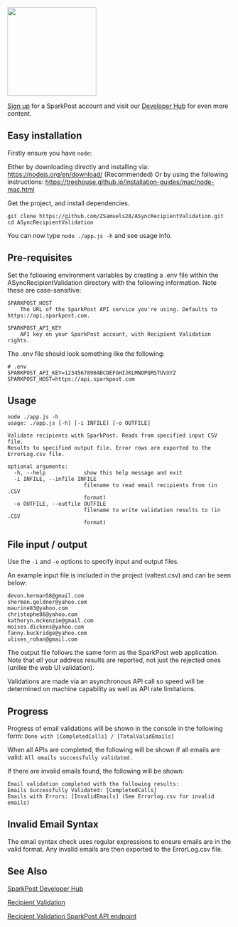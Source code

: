 <a href="https://www.sparkpost.com"><img src="https://www.sparkpost.com/sites/default/files/attachments/SparkPost_Logo_2-Color_Gray-Orange_RGB.svg" width="200px"/></a>

[Sign up](https://app.sparkpost.com/join?plan=free-0817?src=Social%20Media&sfdcid=70160000000pqBb&pc=GitHubSignUp&utm_source=github&utm_medium=social-media&utm_campaign=github&utm_content=sign-up) for a SparkPost account and visit our [Developer Hub](https://developers.sparkpost.com) for even more content.

## Easy installation

Firstly ensure you have `node`:

Either by downloading directly and installing via: https://nodejs.org/en/download/
(Recommended) Or by using the following instructions: https://treehouse.github.io/installation-guides/mac/node-mac.html

Get the project, and install dependencies.

```
git clone https://github.com/ZSamuels28/ASyncRecipientValidation.git
cd ASyncRecipientValidation
```

You can now type `node ./app.js -h` and see usage info.

## Pre-requisites

Set the following environment variables by creating a .env file within the ASyncRecipientValidation directory with the following information. Note these are case-sensitive:

```
SPARKPOST_HOST
    The URL of the SparkPost API service you're using. Defaults to https://api.sparkpost.com.

SPARKPOST_API_KEY
    API key on your SparkPost account, with Recipient Validation rights.
```

The .env file should look something like the following:
```
# .env
SPARKPOST_API_KEY=1234567890ABCDEFGHIJKLMNOPQRSTUVXYZ
SPARKPOST_HOST=https://api.sparkpost.com
```

## Usage

```
node ./app.js -h
usage: ./app.js [-h] [-i INFILE] [-o OUTFILE]

Validate recipients with SparkPost. Reads from specified input CSV file. 
Results to specified output file. Error rows are exported to the ErrorLog.csv file.

optional arguments:
  -h, --help            show this help message and exit
  -i INFILE, --infile INFILE
                        filename to read email recipients from (in .CSV
                        format)
  -o OUTFILE, --outfile OUTFILE
                        filename to write validation results to (in .CSV
                        format)
```

## File input / output

Use the `-i` and `-o` options to specify input and output files.

An example input file is included in the project (valtest.csv) and can be seen below:
```
devon.herman58@gmail.com
sherman.goldner@yahoo.com
maurine83@yahoo.com
christophe86@yahoo.com
katheryn.mckenzie@gmail.com
moises.dickens@yahoo.com
fanny.buckridge@yahoo.com
ulises_rohan@gmail.com
```

The output file follows the same form as the SparkPost web application. Note that
*all* your address results are reported, not just the rejected ones (unlike the web UI validation).

Validations are made via an asynchronous API call so speed will be determined on machine capability 
as well as API rate limitations.

## Progress

Progress of email validations will be shown in the console in the following form:
`Done with [CompletedCalls] / [TotalValidEmails]`

When all APIs are completed, the following will be shown if all emails are valid:
`All emails successfully validated.`

If there are invalid emails found, the following will be shown:
```
Email validation completed with the following results:
Emails Successfully Validated: [CompletedCalls]
Emails with Errors: [InvalidEmails] (See Errorlog.csv for invalid emails)
```

## Invalid Email Syntax

The email syntax check uses regular expressions to ensure emails are in the valid format. Any invalid emails are then exported to the ErrorLog.csv file.

## See Also
[SparkPost Developer Hub](https://developers.sparkpost.com/)

[Recipient Validation](https://www.sparkpost.com/docs/tech-resources/recipient-validation-sparkpost/)

[Recipient Validation SparkPost API endpoint](https://developers.sparkpost.com/api/recipient-validation/)

